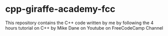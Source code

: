 # cpp-giraffe-academy-fcc
This repository contains the C++ code written by me by following the 4 hours tutorial on C++ by Mike Dane on Youtube on FreeCodeCamp Channel
